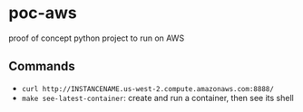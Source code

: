 # poc-aws
proof of concept python project to run on AWS

## Commands
- `curl http://INSTANCENAME.us-west-2.compute.amazonaws.com:8888/`
- `make see-latest-container`: create and run a container, then see its shell
